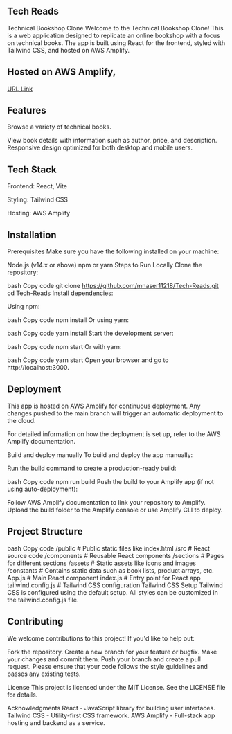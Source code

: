 ## Tech Reads 
Technical Bookshop Clone
Welcome to the Technical Bookshop Clone! This is a web application designed to replicate an online bookshop with a focus on technical books. The app is built using React for the frontend, styled with Tailwind CSS, and hosted on AWS Amplify.

## Hosted on AWS Amplify, 
[URL Link](main.d3t1bpwt79txk6.amplifyapp.com)

## Features

Browse a variety of technical books.

View book details with information such as author, price, and description.
Responsive design optimized for both desktop and mobile users.

## Tech Stack

Frontend: React, Vite

Styling: Tailwind CSS

Hosting: AWS Amplify


## Installation
Prerequisites
Make sure you have the following installed on your machine:

Node.js (v14.x or above)
npm or yarn
Steps to Run Locally
Clone the repository:

bash
Copy code
git clone https://github.com/mnaser11218/Tech-Reads.git
cd Tech-Reads
Install dependencies:

Using npm:

bash
Copy code
npm install
Or using yarn:

bash
Copy code
yarn install
Start the development server:

bash
Copy code
npm start
Or with yarn:

bash
Copy code
yarn start
Open your browser and go to http://localhost:3000.

## Deployment
This app is hosted on AWS Amplify for continuous deployment. Any changes pushed to the main branch will trigger an automatic deployment to the cloud.

For detailed information on how the deployment is set up, refer to the AWS Amplify documentation.

Build and deploy manually
To build and deploy the app manually:

Run the build command to create a production-ready build:

bash
Copy code
npm run build
Push the build to your Amplify app (if not using auto-deployment):

Follow AWS Amplify documentation to link your repository to Amplify.
Upload the build folder to the Amplify console or use Amplify CLI to deploy.


## Project Structure
bash
Copy code
/public               # Public static files like index.html
/src                  # React source code
  /components         # Reusable React components
  /sections           # Pages for different sections
  /assets             # Static assets like icons and images 
  /constants          # Contains static data such as book lists, product arrays, etc.
App.js                # Main React component
index.js            # Entry point for React app
tailwind.config.js  # Tailwind CSS configuration
Tailwind CSS Setup
Tailwind CSS is configured using the default setup. All styles can be customized in the tailwind.config.js file.

## Contributing
We welcome contributions to this project! If you'd like to help out:

Fork the repository.
Create a new branch for your feature or bugfix.
Make your changes and commit them.
Push your branch and create a pull request.
Please ensure that your code follows the style guidelines and passes any existing tests.

License
This project is licensed under the MIT License. See the LICENSE file for details.

Acknowledgments
React - JavaScript library for building user interfaces.
Tailwind CSS - Utility-first CSS framework.
AWS Amplify - Full-stack app hosting and backend as a service.
